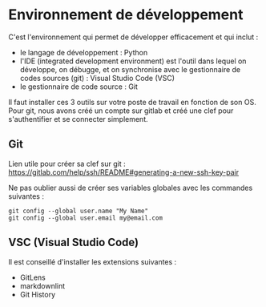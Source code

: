 # Environnement de développement
C'est l'environnement qui permet de développer efficacement et qui inclut : 
- le langage de développement : Python
- l'IDE (integrated development environment) est l'outil dans lequel on développe, on débugge, et on synchronise avec le gestionnaire de codes sources (git) : Visual Studio Code (VSC)
- le gestionnaire de code source : Git

Il faut installer ces 3 outils sur votre poste de travail en fonction de son OS. Pour git, nous avons créé un compte sur gitlab et créé une clef pour s'authentifier et se connecter simplement.

## Git
Lien utile pour créer sa clef sur git : <https://gitlab.com/help/ssh/README#generating-a-new-ssh-key-pair>

Ne pas oublier aussi de créer ses variables globales avec les commandes suivantes :
```shell
git config --global user.name "My Name"
git config --global user.email my@email.com
```

## VSC (Visual Studio Code)
Il est conseillé d'installer les extensions suivantes :
- GitLens
- markdownlint
- Git History
